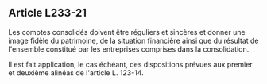 Article L233-21
----
Les comptes consolidés doivent être réguliers et sincères et donner une image
fidèle du patrimoine, de la situation financière ainsi que du résultat de
l'ensemble constitué par les entreprises comprises dans la consolidation.

Il est fait application, le cas échéant, des dispositions prévues aux premier et
deuxième alinéas de l'article L. 123-14.
